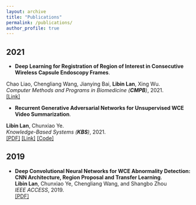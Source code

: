 ```yaml
---
layout: archive
title: "Publications"
permalink: /publications/
author_profile: true
---
```


## 2021

* <b>Deep Learning for Registration of Region of Interest in Consecutive Wireless Capsule Endoscopy Frames</b>.<br>
<!--* <span style="text-transform: capitalize;"><b>Recurrent generative adversarial networks for unsupervised WCE video summarization</b></span>. <br>-->
Chao Liao, Chengliang Wang, Jianying Bai, <b>Libin Lan</b>, Xing Wu. <br>
<i>Computer Methods and Programs in Biomedicine (**CMPB**)</i>, 2021. <br>
[[Link]](https://doi.org/10.1016/j.cmpb.2021.106189)<br>

* <b>Recurrent Generative Adversarial Networks for Unsupervised WCE Video Summarization</b>.<br>
<!--* <span style="text-transform: capitalize;"><b>Recurrent generative adversarial networks for unsupervised WCE video summarization</b></span>. <br>-->
<b>Libin Lan</b>, Chunxiao Ye. <br>
<i>Knowledge-Based Systems (**KBS**)</i>, 2021. <br>
[[PDF]](https://cqushine.github.io/files/Adv-Ptr-Der-SUM/2021-KBS-Adv-Ptr-Der-SUM.pdf)
[[Link]](https://doi.org/10.1016/j.knosys.2021.106971)
[[Code]](https://github.com/cqushine/Adv-Ptr-Der-SUM)

## 2019
* <b>Deep Convolutional Neural Networks for WCE Abnormality Detection: CNN Architecture, Region Proposal and Transfer Learning</b>.<br>
<b>Libin Lan</b>, Chunxiao Ye, Chengliang Wang, and Shangbo Zhou <br>
<i>IEEE ACCESS</i>, 2019. <br>
[[PDF]](https://cqushine.github.io/files/2019-Access-CascadeProposal/2019-Access-CascadeProposal.pdf)


<!-- {% if author.googlescholar %}
  You can also find my articles on <u><a href="{{author.googlescholar}}">my Google Scholar profile</a>.</u>
{% endif %}

{% include base_path %}

{% for post in site.publications reversed %}
  {% include archive-single.html %}
{% endfor %} -->
